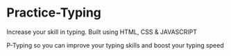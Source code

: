 # Practice-Typing
Increase your skill in typing.
Built using HTML, CSS & JAVASCRIPT </br>

P-Typing so you can improve your typing skills and boost your typing speed


